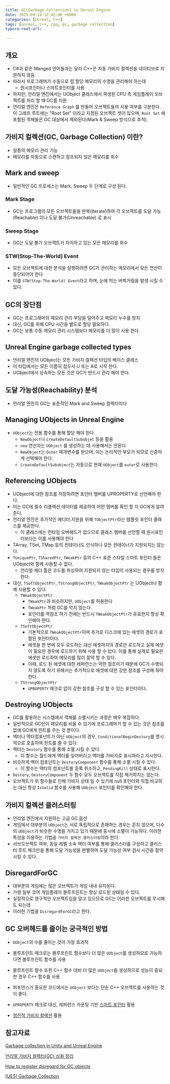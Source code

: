 ```yaml
---
title: GC(Garbage Collection) in Unreal Engine
date: 2025-09-14 12:42:00 +0900
categories: [Unreal, C++]
tags: [unreal, c++, cpp, gc, garbage collection]
typora-root-url: .

---
```


## 개요

- C#과 같은 Manged 언어들과는 달리 C++은 자동 가비지 컬렉션을 네이티브로 지원하지 않음
- 따라서 프로그래머가 수동으로 힙 할당 메모리의 수명을 관리해야 하는데
  - 원시포인터나 스마트포인터를 사용
- 하지만, 언리얼 엔진에서는 UObject 클래스에서 파생된 CPU 측 게임플레이 오브젝트를 처리 할 때 GC를 지원
- 언리얼 엔진은 `Reference Graph` 를 만들어 오브젝트들의 사용 여부를 구분한다. 이 그래프 루트에는 "Root Set" 이라고 지정된 오브젝트 셋이 있으며, `Root Set` 에 포함된 객체들은 GC 대상에서 제외된다(Mark & Sweep 방식으로 추적).



## 가비지 컬렉션(GC, Garbage Collection) 이란?

- 일종의 메모리 관리 기능
- 메모리를 자동으로 스캔하고 참조되지 않은 메모리를 회수



## Mark and sweep

- 일반적인 GC 프로세스는 Mark, Sweep 두 단계로 구성 된다.

### Mark Stage

- GC는 프로그램의 모든 오브젝트들을 반복(Iterate)하여 각 오브젝트를 도달 가능(Reachable) 이나 도달 불가(Unreachable) 로 표시

### Sweep Stage

- GC는 도달 불가 오브젝트가 차지하고 있는 모든 메모리를 회수

### STW(Stop-The-World) Event

- 모든 오브젝트에 대한 분석을 실행하려면 GC가 관리하는 메모리에서 모든 연산이 중단되어야 한다
- 이를 `STW(Stop-The-World) Event`라고 하며, 눈에 띄는 버벅거림을 발생 시킬 수 있다.



## GC의 장단점

- GC는 프로그래머의 메모리 관리 부담을 덜어주고 메모리 누수를 방지
- 대신, GC를 위해 CPU 시간을 별도로 할당 필요하다.
- GC는 보통 수동 메모리 관리 시스템보다 메모리를 더 많이 사용 한다.



## Unreal Engine garbage collected types

- 언리얼 엔진의 UObject는 모든 가비지 컬렉션 타입의 베이스 클래스
- 이 타입에서는 모든 이름이 접두사 U 또는 A로 시작 한다.
- UObject에서 상속하는 모든 것은 GC가 반드시 관리 해야 한다.



## 도달 가능성(Reachability) 분석

- 언리얼 엔진의 GC는 표준적인 Mark and Sweep 컬렉터이다



## Managing UObjects in Unreal Engine

- `UObject`는 전용 함수를 통해 할당 해야 한다.
  - `NewObject`나 `CreateDefaultSubobjet`  등을 활용
  - `new` 연산자는 `UObject` 를 생성하는 데 사용해서는 안된다
  - `NewObject`는 `Outer` 매개변수를 받으며, 이는 논리적인 부모가 되므로 신중하게 선택해야 한다.
  - `CreateDefaultSubobject`는 자동으로 현재 `UObject`를 `outer`로 사용한다.



## Referencing UObjects

- UObject에 대한 참조를 저장하려면 포인터 멤버를 UPROPERTY로 선언해야 한다.
- 이는 GC에 필수 리플렉션 데이터를 제공하여 어떤 멤버를 확인 할 지 GC에게 알려준다.
- 언리얼 엔진은 추가적인 에디터 지원을 위해 `TObjectPtr`라는 템플릿 포인터 클래스를 제공한다.
  - 이 클래스에는 런타임 오버헤드가 없으므로 클래스 멤버를 선언할 때 원시포인터보다는 이를 사용해야 한다
- TArray, TSet, TMap 등의 컨테이너도 인식하나 모든 컨테이너가 지원되지는 않는다.
- `TUniquePtr`, `TSharedPtr`, `TWeakPtr` 등의 C++ 표준 스타일 스마트 포인터 들은 UObject와 함께 사용할 수 없다.
  - 언리얼 헤더 툴은 코드를 파싱하여 지원되지 않는 타입이 사용되는 경우를 방지한다.
- 대신, `TSoftObjectPtr`, `TStrongObjectPtr`, `TWeakObjectPtr` 는 UObject나 함께 사용할 수 있다.
  - `TWeakObjectPtr`
    - `TWeakPtr`과 비슷하지만, `UObject`를 허용한다
    - `TWeakPtr` 처럼 GC를 막지 않는다.
    - 포인터를 역참조 하기 전에는 반드시 `TWeakObjectPtr`가 유효한지 항상 확인해야 한다.
  - `TSoftObjectPtr`
    - 기본적으로 `TWeakObjectPtr`이며 추가로 디스크에 있는 에셋의 경로가 포함된 포인터이다.
    - 에셋을 한 번에 모두 로드하는 대신 에셋까지의 경로만 로드하고 실제 에셋이 필요한 경우에 로드하기 위해 사용 할 수 있다. 이를 통해 실제로 필요한 에셋만 로드하여 메모리를 많이 절약 할 수 있다.
    - 이때, 로드 된 에셋에 대한 레퍼런스는 약한 참조이기 때문에 GC가 수행되지 않도록 하기 위해서는 추가적으로 에셋에 대한 강한 참조를 구성해 줘야 한다.
  - `TStrongObjectPtr`
    - `UPROPERTY` 매크로 없이 강한 참조를 구성 할 수 있는 포인터이다.



## Destroying UObjects

- GC를 활용하는 시스템에서 객체를 소멸시키는 과정은 매우 복잡하다.
- 일반적으로 GC만이 메모리를 비울 수 있기에 프로그래머가 할 수 있는 것은 참조를 없애 GC에게 힌트를 주는 것 뿐이다.
- 액터나 액터컴포넌트가 아닌 `UObject`의 경우, `ConditionalBeginDestory`를 명시적으로 호출하여 힌트를 줄 수 있다.
- 액터는 `Destory` 함수를 통해 소멸 시킬 수 있다.
  - 이 함수는 월드에게 액터를 잊어버리고 액터를 가비지로 표시하라고 지시한다.
- 비슷하게 액터 컴포넌트는 `DestoryComponent` 함수를 통해 소멸 시킬 수 있다.
  - 이 함수는 액터의 컴포넌트를 등록 취소하고, `PendingKill` 상태로 표시한다.
- `Destory`, `DestoryComponent` 두 함수 모두 오브젝트를 직접 제거하지는 않는다.
- 오브젝트가 위 함수들로 인해 가비지 상태 일 수 있기에 null 포인터와 직접 비교하는 대신 항상 `IsValid` 함수를 사용해 `UObject` 포인터를 확인해야 한다.



## 가비지 컬렉션 클러스터링

- 언리얼 엔진에서 지원하는 고급 GC 옵션
- 게임에서 대부분의 `UObject`는 서로 독립적으로 존재하는 경우는 흔치 않으며, 다수의 `UObject`가 비슷한 수명을 가지고 있기 때문에 동시에 소멸이 가능하다. 이러한 특성을 이용하는 기법을 `가비지 컬렉션 클러스터링`이라 한다.
- 서브오브젝트 여부, 동일 레벨 소속 액터 여부를 통해 클러스터를 구성하고 클러스터 루트 체크만을 통해 도달 가능성을 판별하여 도달 가능성 여부 검사 시간을 절약 시킬 수 있다.



## DisregardForGC

- 대부분의 게임에는 많은 오브젝트가 게임 내내 유지된다.
- 가령 일부 코어 게임플레이 블루프린트는 항상 로드된 상태일 수 있다.
- 실질적으로 영구적인 오브젝트임을 알고 있으므로 GC는 이러한 오브젝트를 무시해도 되는데
- 이러한 기법을 `DisregardForGC`라고 한다.



## GC 오버헤드를 줄이는 궁극적인 방법

- `UObject`의 수를 줄이는 것이 가장 효과적

- 블루프린트 매크로는 블루프린트 함수보다 더 많은 `UObject`를 생성하므로 가능하다면 블루프린트 함수를 사용

- 블루프린트 함수 또한 C++ 함수 대비 더 많은 `UObject`를 생성하므로 성능이 중요한 경우 C++ 함수를 사용

- 퍼포먼스가 중요한 코드에서는 `UObject` 보다는 단순 C++ 오브젝트를 사용하는 것이 좋다.

- `UPROPERTY` 매크로 대신, 레퍼런스 카운팅 기반 [스마트 포인터](https://dev.epicgames.com/documentation/ko-kr/unreal-engine/smart-pointers-in-unreal-engine) 활용

- [점진적 가비지 컬렉션](https://dev.epicgames.com/documentation/ko-kr/unreal-engine/incremental-garbage-collection-in-unreal-engine) 활용

  



## 참고자료

[Garbage collection in Unity and Unreal Engine](https://youtu.be/Pjad5TVfWrU?si=E7mOJ_pNfSQ4hqx2)

[언리얼 가비지 컬렉터(GC) 심화 정리](https://koreanfoodie.me/1041)

[How to register disregard for GC objects](https://dev.epicgames.com/community/learning/knowledge-base/dPae/unreal-engine-how-to-register-disregard-for-gc-objects)

[[UE5] Garbage Collection](https://scahp.tistory.com/114)

